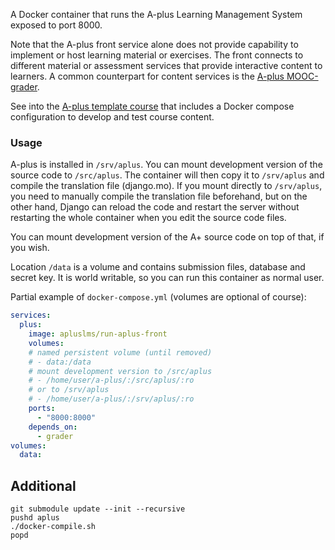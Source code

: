 A Docker container that runs the A-plus
Learning Management System exposed to port 8000.

Note that the A-plus front service alone does not provide
capability to implement or host learning material or exercises.
The front connects to different material or assessment services
that provide interactive content to learners. A common
counterpart for content services is the
[A-plus MOOC-grader](https://hub.docker.com/r/apluslms/run-mooc-grader/).

See into the [A-plus template course](https://github.com/apluslms/course-templates)
that includes a Docker compose configuration to develop and test course content.

### Usage

A-plus is installed in `/srv/aplus`.
You can mount development version of the source code to `/src/aplus`.
The container will then copy it to `/srv/aplus` and compile
the translation file (django.mo). If you mount directly to
`/srv/aplus`, you need to manually compile the translation file beforehand,
but on the other hand, Django can reload the code and restart the server
without restarting the whole container when you edit the source code files.

You can mount development version of the A+ source code on top of that, if you wish.

Location `/data` is a volume and contains submission files, database and secret key.
It is world writable, so you can run this container as normal user.

Partial example of `docker-compose.yml` (volumes are optional of course):

```yaml
services:
  plus:
    image: apluslms/run-aplus-front
    volumes:
    # named persistent volume (until removed)
    # - data:/data
    # mount development version to /src/aplus
    # - /home/user/a-plus/:/src/aplus/:ro
    # or to /srv/aplus
    # - /home/user/a-plus/:/srv/aplus/:ro
    ports:
      - "8000:8000"
    depends_on:
      - grader
volumes:
  data:
```


## Additional

```shell
git submodule update --init --recursive
pushd aplus
./docker-compile.sh
popd
```
